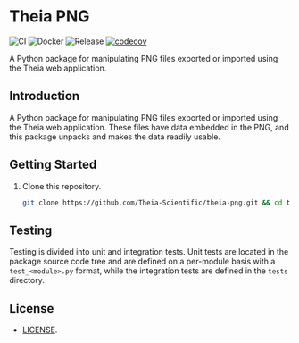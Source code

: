 # Theia PNG

![CI](https://github.com/Theia-Scientific/theia-png/workflows/CI/badge.svg)
![Docker](https://github.com/Theia-Scientific/theia-png/workflows/Docker/badge.svg)
![Release](https://github.com/Theia-Scientific/theia-png/workflows/Release/badge.svg)
[![codecov](https://codecov.io/gh/Theia-Scientific/theia-png/branch/main/graph/badge.svg?token=MMhSDVdOO3)](https://codecov.io/gh/Theia-Scientific/theia-png)

A Python package for manipulating PNG files exported or imported using the Theia web application.

## Introduction

A Python package for manipulating PNG files exported or imported using the Theia web application. These files have data embedded in the PNG, and this package unpacks and makes the data readily usable.

## Getting Started

1. Clone this repository.

   ```sh
   git clone https://github.com/Theia-Scientific/theia-png.git && cd theia-png
   ```

## Testing

Testing is divided into unit and integration tests. Unit tests are located in
the package source code tree and are defined on a per-module basis with a
`test_<module>.py` format, while the integration tests are defined in the
`tests` directory.

## License

- [LICENSE](https://github.com/Theia-Scientific/theia-png/blob/main/LICENSE).